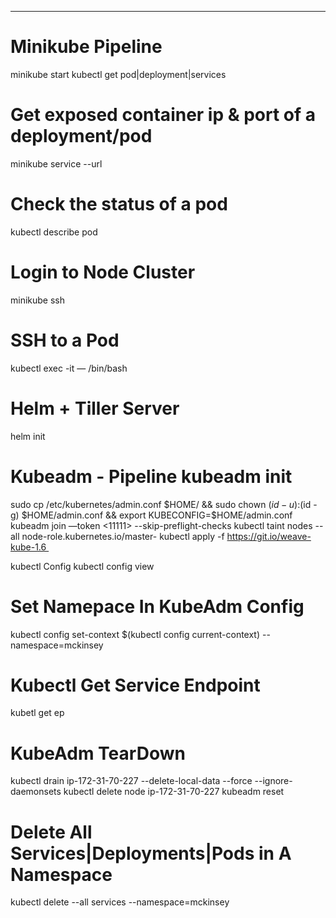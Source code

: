 ---
# Minikube Pipeline
minikube start
kubectl get pod|deployment|services

# Get exposed container ip & port of a deployment/pod
minikube service <deployment> --url

# Check the status of a pod
kubectl describe pod <pod-name>

# Login to Node Cluster
minikube ssh

# SSH to a Pod
kubectl exec -it <pod-name> — /bin/bash

# Helm + Tiller Server
helm init

# Kubeadm - Pipeline kubeadm init
sudo cp /etc/kubernetes/admin.conf $HOME/ && sudo chown $(id -u):$(id -g) $HOME/admin.conf && export KUBECONFIG=$HOME/admin.conf
kubeadm join —token <11111> --skip-preflight-checks
kubectl taint nodes --all node-role.kubernetes.io/master- kubectl apply -f https://git.io/weave-kube-1.6 

kubectl Config
kubectl config view 

# Set Namepace In KubeAdm Config
kubectl config set-context $(kubectl config current-context) --namespace=mckinsey

# Kubectl Get Service Endpoint
kubetl get ep <service-name>

# KubeAdm TearDown
kubectl drain ip-172-31-70-227 --delete-local-data --force --ignore-daemonsets
kubectl delete node ip-172-31-70-227
kubeadm reset

# Delete All Services|Deployments|Pods in A Namespace 

kubectl delete --all services --namespace=mckinsey
